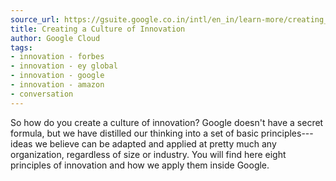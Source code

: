 ```yaml
---
source_url: https://gsuite.google.co.in/intl/en_in/learn-more/creating_a_culture_of_innovation.html
title: Creating a Culture of Innovation
author: Google Cloud
tags:
- innovation - forbes
- innovation - ey global
- innovation - google
- innovation - amazon
- conversation
---
```


So how do you create a culture of innovation? Google doesn't have a secret formula, but we have distilled our thinking into a set of basic principles---ideas we believe can be adapted and applied at pretty much any organization, regardless of size or industry. You will find here eight principles of innovation and how we apply them inside Google.
